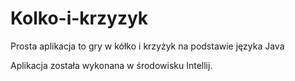 # Kolko-i-krzyzyk
Prosta aplikacja to gry w kółko i krzyżyk na podstawie języka Java

Aplikacja została wykonana w środowisku Intellij.
